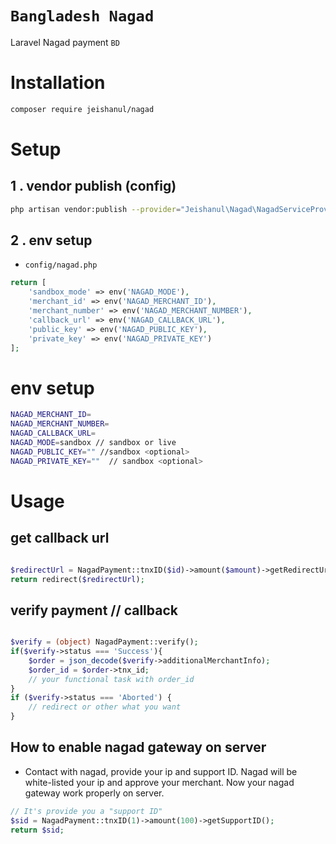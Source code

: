 # `Bangladesh Nagad`

Laravel Nagad payment `BD`

# Installation

```bash
composer require jeishanul/nagad
```

# Setup

## 1 . vendor publish (config)

```bash
php artisan vendor:publish --provider="Jeishanul\Nagad\NagadServiceProvider" --tag=config
```

## 2 . env setup

- `config/nagad.php`

```php
return [
    'sandbox_mode' => env('NAGAD_MODE'),
    'merchant_id' => env('NAGAD_MERCHANT_ID'),
    'merchant_number' => env('NAGAD_MERCHANT_NUMBER'),
    'callback_url' => env('NAGAD_CALLBACK_URL'),
    'public_key' => env('NAGAD_PUBLIC_KEY'),
    'private_key' => env('NAGAD_PRIVATE_KEY')
];
```

# env setup

```bash
NAGAD_MERCHANT_ID=
NAGAD_MERCHANT_NUMBER=
NAGAD_CALLBACK_URL=
NAGAD_MODE=sandbox // sandbox or live
NAGAD_PUBLIC_KEY="" //sandbox <optional>
NAGAD_PRIVATE_KEY=""  // sandbox <optional>
```

# Usage

## get callback url

```php

$redirectUrl = NagadPayment::tnxID($id)->amount($amount)->getRedirectUrl();
return redirect($redirectUrl);
```

## verify payment // callback

```php

$verify = (object) NagadPayment::verify();
if($verify->status === 'Success'){
    $order = json_decode($verify->additionalMerchantInfo);
    $order_id = $order->tnx_id;
    // your functional task with order_id
}
if ($verify->status === 'Aborted') {
    // redirect or other what you want
}

```

## How to enable nagad gateway on server

- Contact with nagad, provide your ip and support ID. Nagad will be white-listed your ip and approve your merchant. Now your nagad gateway work properly on server.

```php
// It's provide you a "support ID"
$sid = NagadPayment::tnxID(1)->amount(100)->getSupportID();
return $sid;
```
